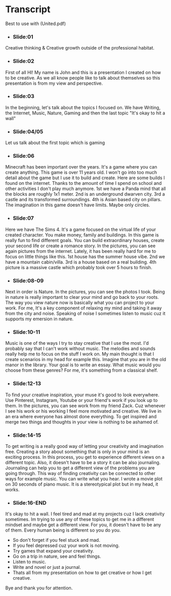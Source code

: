 # Transcript
Best to use with (United.pdf)
- ### Slide:01
Creative thinking & Creative growth outside of the professional habitat.

- ### Slide:02
First of all HI! My name is John and this is a presentation I created on how to be creative. As we all know people like to talk about themselves so this presentation is from my view and perspective.

- ### Slide:03
In the beginning, let's talk about the topics I focused on.
We have Writing, the Internet, Music, Nature, Gaming and then the last topic "It's okay to hit a wall"

- ### Slide:04/05
Let us talk about the first topic which is gaming

- ### Slide:06
Minecraft has been important over the years. It's a game where you can create anything. This game is over 11 years old. I won't go into too much detail about the game but I use it to build and create.
Here are some builds I found on the internet. Thanks to the amount of time I spend on school and other activities I don't play much anymore. 
1st we have a Panda mind that all the blocks are roughly 1x1 meter.
2nd is an underground dwarven city.
3rd a castle and its transformed surroundings.
4th is Asian based city on pillars.
The imagination in this game doesn't have limits. Maybe only circles.

- ### Slide:07
Here we have The Sims 4. It's a game focused on the virtual life of your created character. You make money, family and buildings. In this game is really fun to find different goals. You can build extraordinary houses, create your second life or create a romance story.
In the pictures, you can see again pictures from the internet. Lately, it has been really hard for me to focus on little things like this.
1st house has the summer house vibe.
2nd we have a mountain cabin/villa.
3rd is a house based on a real building.
4th picture is a massive castle which probably took over 5 hours to finish.

- ### Slide:08-09
Next in order is Nature. In the pictures, you can see the photos I took. Being in nature is really important to clear your mind and go back to your roots. The way you view nature now is basically what you can project to your work. For me, It's a key component of relaxing my mind and taking it away from the city and noise. Speaking of noise I sometimes listen to music cuz it supports my emersion in nature.

- ### Slide:10-11
Music is one of the ways I try to stay creative that I use the most. I'd probably say that I can't work without music. The melodies and sounds really help me to focus on the stuff I work on. My main thought is that I create scenarios in my head for example this.
Imagine that you are in the old manor in the library. Your goal is to write an essay. What music would you choose from these genres? For me, it's something from a classical shelf.

- ### Slide:12-13
To find your creative inspiration, your muse it's good to look everywhere. Use Pinterest, Instagram, Youtube or your friend's work if you look up to them. In the pictures, you can see work from my friend Zack. Cuz whenever I see his work or his working I feel more motivated and creative. We live in an era where everyone has almost done everything. To get inspired and merge two things and thoughts in your view is nothing to be ashamed of.

- ### Slide:14-15
To get writing is a really good way of letting your creativity and imagination free. Creating a story about something that is only in your mind is an exciting process. In this process, you get to experience different views on a different topic. Also, it doesn't have to be a story it can be also journaling. Journaling can help you to get a different view of the problems you are going through. This way of finding creativity can be connected to other ways for example music. You can write what you hear. I wrote a movie plot on 30 seconds of piano music. It is a stereotypical plot but in my head, it works.

- ### Slide:16-END
It's okay to hit a wall. I feel tired and mad at my projects cuz I lack creativity sometimes. Im trying to use any of these topics to get me in a different mindset and maybe get a different view. For you, it doesn't have to be any of them. Every human being is different so you do you. 

- So don't forget if you feel stuck and mad.
- If you feel depressed cuz your work is not moving.
- Try games that expand your creativity.
- Go on a trip in nature, see and feel things.
- Listen to music.
- Write and novel or just a journal.
- Thats all from my presentation on how to get creative or how I get creative.

Bye and thank you for attention.




